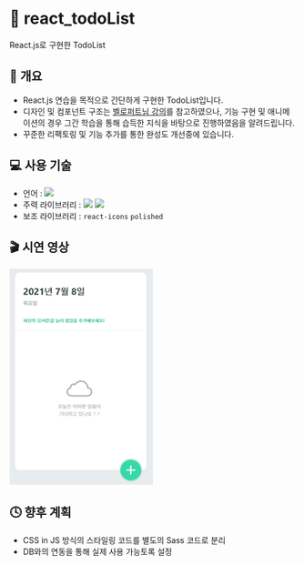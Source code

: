 # 📅 react_todoList

React.js로 구현한 TodoList

## 📃 개요

- React.js 연습을 목적으로 간단하게 구현한 TodoList입니다.
- 디자인 및 컴포넌트 구조는 <a href="https://react.vlpt.us/mashup-todolist/">벨로퍼트님 강의</a>를 참고하였으나, 기능 구현 및 애니메이션의 경우 그간 학습을 통해 습득한 지식을 바탕으로 진행하였음을 알려드립니다.
- 꾸준한 리팩토링 및 기능 추가를 통한 완성도 개선중에 있습니다.

## 💻 사용 기술

- 언어 : <img src="https://img.shields.io/badge/JavaScript-F7DF1E?style=flat-square&logo=JavaScript&logoColor=black">
- 주력 라이브러리 : <img src="https://img.shields.io/badge/React-61DAFB?style=flat-square&logo=React&logoColor=black"> <img src="https://img.shields.io/badge/styled-components-DB7093?style=flat-square&logo=styled-components&logoColor=white">
- 보조 라이브러리 : `react-icons` `polished`

## 🎬 시연 영상

<img src="./readme_source/preview0.gif" alt="preview_gif" width="50%">

## 🕓 향후 계획

- CSS in JS 방식의 스타일링 코드를 별도의 Sass 코드로 분리
- DB와의 연동을 통해 실제 사용 가능토록 설정
